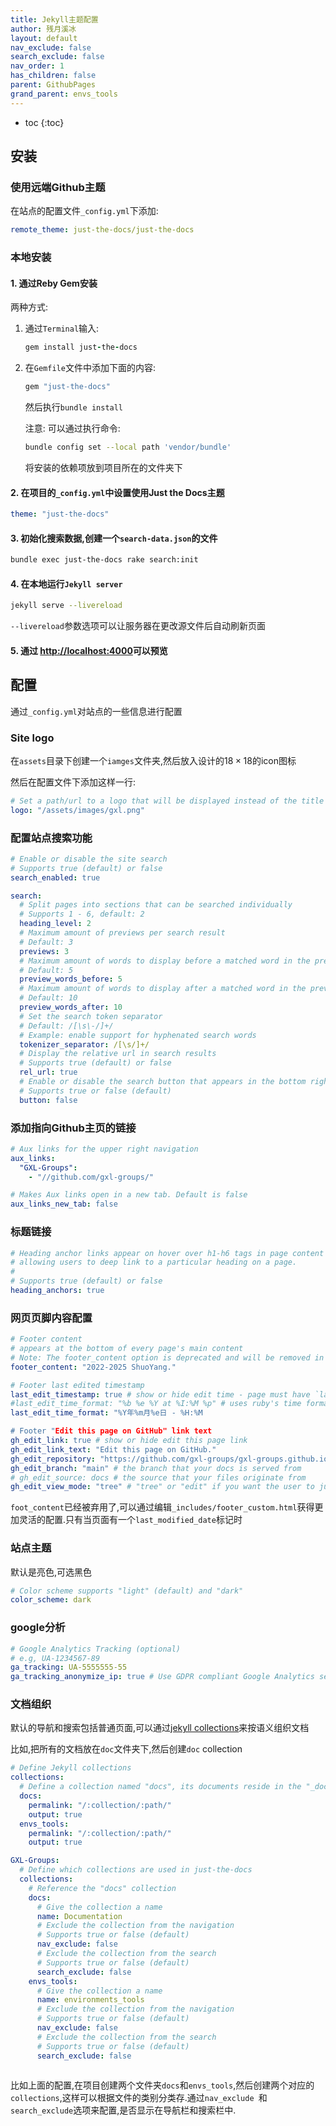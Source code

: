 ```yaml
---
title: Jekyll主题配置
author: 残月溪冰
layout: default
nav_exclude: false
search_exclude: false
nav_order: 1
has_children: false
parent: GithubPages
grand_parent: envs_tools
---
```


- toc
{:toc}

## 安装

### 使用远端Github主题

在站点的配置文件`_config.yml`下添加:

```yaml
remote_theme: just-the-docs/just-the-docs
```

### 本地安装

#### 1. 通过Reby Gem安装

两种方式:

1.   通过`Terminal`输入:

     ```ruby
     gem install just-the-docs
     ```

2.   在`Gemfile`文件中添加下面的内容:

     ```ruby
     gem "just-the-docs"
     ```

     然后执行`bundle install`

     注意: 可以通过执行命令:

     ```bash
     bundle config set --local path 'vendor/bundle'
     ```

     将安装的依赖项放到项目所在的文件夹下

     

#### 2. 在项目的`_config.yml`中设置使用**Just the Docs**主题

```yaml
theme: "just-the-docs"
```

#### 3. 初始化搜索数据,创建一个`search-data.json`的文件

```bash
bundle exec just-the-docs rake search:init
```

#### 4. 在本地运行`Jekyll server`

```bash
jekyll serve --livereload
```

`--livereload`参数选项可以让服务器在更改源文件后自动刷新页面

#### 5. 通过 [http://localhost:4000](http://localhost:4000/)可以预览



## 配置

通过`_config.yml`对站点的一些信息进行配置

### Site logo

在`assets`目录下创建一个`iamges`文件夹,然后放入设计的$18\times18$的icon图标

然后在配置文件下添加这样一行:

```yaml
# Set a path/url to a logo that will be displayed instead of the title
logo: "/assets/images/gxl.png"
```



### 配置站点搜索功能

```yaml
# Enable or disable the site search
# Supports true (default) or false
search_enabled: true

search:
  # Split pages into sections that can be searched individually
  # Supports 1 - 6, default: 2
  heading_level: 2
  # Maximum amount of previews per search result
  # Default: 3
  previews: 3
  # Maximum amount of words to display before a matched word in the preview
  # Default: 5
  preview_words_before: 5
  # Maximum amount of words to display after a matched word in the preview
  # Default: 10
  preview_words_after: 10
  # Set the search token separator
  # Default: /[\s\-/]+/
  # Example: enable support for hyphenated search words
  tokenizer_separator: /[\s/]+/
  # Display the relative url in search results
  # Supports true (default) or false
  rel_url: true
  # Enable or disable the search button that appears in the bottom right corner of every page
  # Supports true or false (default)
  button: false
```

### 添加指向Github主页的链接

```yaml
# Aux links for the upper right navigation
aux_links:
  "GXL-Groups":
    - "//github.com/gxl-groups/"

# Makes Aux links open in a new tab. Default is false
aux_links_new_tab: false
```

### 标题链接

```yaml
# Heading anchor links appear on hover over h1-h6 tags in page content
# allowing users to deep link to a particular heading on a page.
#
# Supports true (default) or false
heading_anchors: true
```

### 网页页脚内容配置

```yaml
# Footer content
# appears at the bottom of every page's main content
# Note: The footer_content option is deprecated and will be removed in a future major release. Please use `_includes/footer_custom.html` for more robust markup / liquid-based content.
footer_content: "2022-2025 ShuoYang."

# Footer last edited timestamp
last_edit_timestamp: true # show or hide edit time - page must have `last_modified_date` defined in the frontmatter
#last_edit_time_format: "%b %e %Y at %I:%M %p" # uses ruby's time format: https://ruby-doc.org/stdlib-2.7.0/libdoc/time/rdoc/Time.html
last_edit_time_format: "%Y年%m月%e日 - %H:%M

# Footer "Edit this page on GitHub" link text
gh_edit_link: true # show or hide edit this page link
gh_edit_link_text: "Edit this page on GitHub."
gh_edit_repository: "https://github.com/gxl-groups/gxl-groups.github.io" # the github URL for your repo
gh_edit_branch: "main" # the branch that your docs is served from
# gh_edit_source: docs # the source that your files originate from
gh_edit_view_mode: "tree" # "tree" or "edit" if you want the user to jump into the editor immediately
```

`foot_content`已经被弃用了,可以通过编辑`_includes/footer_custom.html`获得更加灵活的配置.只有当页面有一个`last_modified_date`标记时

### 站点主题

默认是亮色,可选黑色

```yaml
# Color scheme supports "light" (default) and "dark"
color_scheme: dark
```

### google分析

```yaml
# Google Analytics Tracking (optional)
# e.g, UA-1234567-89
ga_tracking: UA-5555555-55
ga_tracking_anonymize_ip: true # Use GDPR compliant Google Analytics settings (true by default)
```



### 文档组织

默认的导航和搜索包括普通页面,可以通过[jekyll collections](https://jekyllrb.com/docs/collections/)来按语义组织文档

比如,把所有的文档放在`doc`文件夹下,然后创建`doc` collection

```yaml
# Define Jekyll collections
collections:
  # Define a collection named "docs", its documents reside in the "_docs" directory
  docs:
    permalink: "/:collection/:path/"
    output: true
  envs_tools:
    permalink: "/:collection/:path/"
    output: true

GXL-Groups:
  # Define which collections are used in just-the-docs
  collections:
    # Reference the "docs" collection
    docs:
      # Give the collection a name
      name: Documentation
      # Exclude the collection from the navigation
      # Supports true or false (default)
      nav_exclude: false
      # Exclude the collection from the search
      # Supports true or false (default)
      search_exclude: false
    envs_tools:
      # Give the collection a name
      name: environments_tools
      # Exclude the collection from the navigation
      # Supports true or false (default)
      nav_exclude: false
      # Exclude the collection from the search
      # Supports true or false (default)
      search_exclude: false
    
```

比如上面的配置,在项目创建两个文件夹`docs`和`envs_tools`,然后创建两个对应的`collections`,这样可以根据文件的类别分类存.通过`nav_exclude `和`search_exclude`选项来配置,是否显示在导航栏和搜索栏中.

